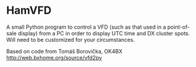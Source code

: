 HamVFD
======

A small Python program to control a VFD (such as that used in a point-of-sale 
display) from a PC in order to display UTC time and DX cluster spots. Will 
need to be customized for your circumstances.

Based on code from Tomáš Borovička, OK4BX
http://web.bxhome.org/source/vfd2py
